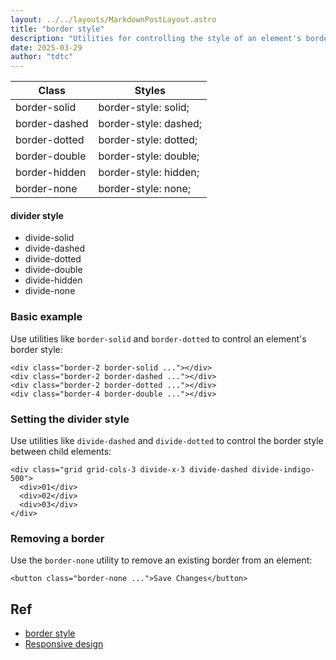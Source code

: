 ```yaml
---
layout: ../../layouts/MarkdownPostLayout.astro
title: "border style"
description: "Utilities for controlling the style of an element's borders."
date: 2025-03-29
author: "tdtc"
---
```

|Class|Styles|
|-|-|
|border-solid|border-style: solid;|
|border-dashed|border-style: dashed;|
|border-dotted|border-style: dotted;|
|border-double|border-style: double;|
|border-hidden|border-style: hidden;|
|border-none|border-style: none;|

#### divider style
- divide-solid
- divide-dashed
- divide-dotted
- divide-double
- divide-hidden
- divide-none

### Basic example
Use utilities like <code>border-solid</code> and <code>border-dotted</code> to 
control an element's border style:
```
<div class="border-2 border-solid ..."></div>
<div class="border-2 border-dashed ..."></div>
<div class="border-2 border-dotted ..."></div>
<div class="border-4 border-double ..."></div>
```

### Setting the divider style
Use utilities like <code>divide-dashed</code> and <code>divide-dotted</code> to 
control the border style between child elements:
```
<div class="grid grid-cols-3 divide-x-3 divide-dashed divide-indigo-500">
  <div>01</div>
  <div>02</div>
  <div>03</div>
</div>
```

### Removing a border
Use the <code>border-none</code> utility to remove an existing border from an element:
```
<button class="border-none ...">Save Changes</button>
```

## Ref
- [border style](https://tailwindcss.com/docs/border-style)
- [Responsive design](https://tailwindcss.com/docs/border-style#responsive-design)
